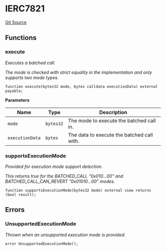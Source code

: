 # IERC7821
[Git Source](https://github.com/Uniswap/minimal-delegation/blob/1457ed9d5e0382ab8547f6bc36a3738475e8b5fe/src/interfaces/IERC7821.sol)


## Functions
### execute

*Executes a batched call.*

*The mode is checked with strict equality in the implementation and only supports two mode types.*


```solidity
function execute(bytes32 mode, bytes calldata executionData) external payable;
```
**Parameters**

|Name|Type|Description|
|----|----|-----------|
|`mode`|`bytes32`|The mode to execute the batched call in.|
|`executionData`|`bytes`|The data to execute the batched call with.|


### supportsExecutionMode

*Provided for execution mode support detection.*

*This returns true for the BATCHED_CALL "0x010...00" and BATCHED_CALL_CAN_REVERT "0x01010...00" modes.*


```solidity
function supportsExecutionMode(bytes32 mode) external view returns (bool result);
```

## Errors
### UnsupportedExecutionMode
*Thrown when an unsupported execution mode is provided.*


```solidity
error UnsupportedExecutionMode();
```

